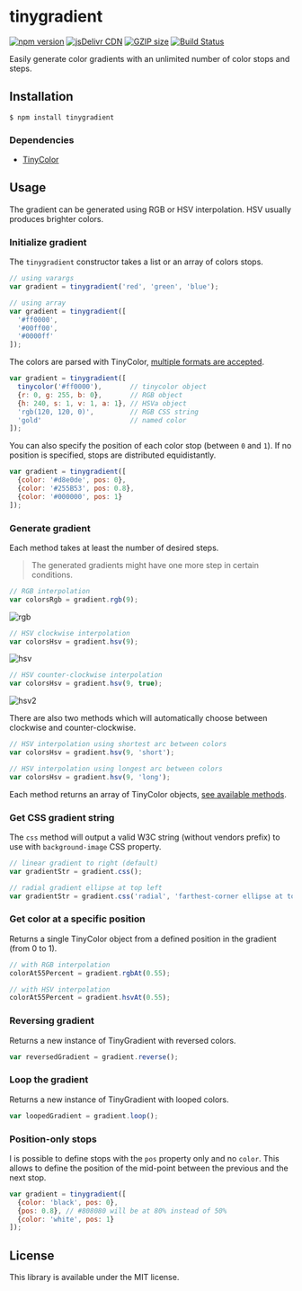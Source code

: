 # tinygradient

[![npm version](https://img.shields.io/npm/v/tinygradient.svg?style=flat-square)](https://www.npmjs.com/package/tinygradient)
[![jsDelivr CDN](https://data.jsdelivr.com/v1/package/npm/tinygradient/badge)](https://www.jsdelivr.com/package/npm/tinygradient)
[![GZIP size](https://flat.badgen.net/bundlephobia/minzip/tinygradient)](https://bundlephobia.com/result?p=tinygradient)
[![Build Status](https://github.com/mistic100/tinygradient/workflows/CI/badge.svg)](https://github.com/mistic100/tinygradient/actions)

Easily generate color gradients with an unlimited number of color stops and steps. 

## Installation

```
$ npm install tinygradient
```

### Dependencies

- [TinyColor](https://github.com/bgrins/TinyColor)

## Usage

The gradient can be generated using RGB or HSV interpolation. HSV usually produces brighter colors.

### Initialize gradient

The `tinygradient` constructor takes a list or an array of colors stops.

```javascript
// using varargs
var gradient = tinygradient('red', 'green', 'blue');

// using array
var gradient = tinygradient([
  '#ff0000',
  '#00ff00',
  '#0000ff'
]);
```

The colors are parsed with TinyColor, [multiple formats are accepted](https://github.com/bgrins/TinyColor/blob/master/README.md#accepted-string-input).

```javascript
var gradient = tinygradient([
  tinycolor('#ff0000'),       // tinycolor object
  {r: 0, g: 255, b: 0},       // RGB object
  {h: 240, s: 1, v: 1, a: 1}, // HSVa object
  'rgb(120, 120, 0)',         // RGB CSS string
  'gold'                      // named color
]);
```

You can also specify the position of each color stop (between `0` and `1`). If no position is specified, stops are distributed equidistantly.

```javascript
var gradient = tinygradient([
  {color: '#d8e0de', pos: 0},
  {color: '#255B53', pos: 0.8},
  {color: '#000000', pos: 1}
]);
```

### Generate gradient

Each method takes at least the number of desired steps.
> The generated gradients might have one more step in certain conditions.

```javascript
// RGB interpolation
var colorsRgb = gradient.rgb(9);
```
![rgb](https://raw.githubusercontent.com/mistic100/tinygradient/master/images/rgb.png)

```javascript
// HSV clockwise interpolation
var colorsHsv = gradient.hsv(9);
```
![hsv](https://raw.githubusercontent.com/mistic100/tinygradient/master/images/hsv.png)

```javascript
// HSV counter-clockwise interpolation
var colorsHsv = gradient.hsv(9, true);
```
![hsv2](https://raw.githubusercontent.com/mistic100/tinygradient/master/images/hsv2.png)

There are also two methods which will automatically choose between clockwise and counter-clockwise.

```javascript
// HSV interpolation using shortest arc between colors
var colorsHsv = gradient.hsv(9, 'short');

// HSV interpolation using longest arc between colors
var colorsHsv = gradient.hsv(9, 'long');
```

Each method returns an array of TinyColor objects, [see available methods](https://github.com/bgrins/TinyColor/blob/master/README.md#methods).

### Get CSS gradient string

The `css` method will output a valid W3C string (without vendors prefix) to use with `background-image` CSS property.

```javascript
// linear gradient to right (default)
var gradientStr = gradient.css();

// radial gradient ellipse at top left
var gradientStr = gradient.css('radial', 'farthest-corner ellipse at top left');
```

### Get color at a specific position

Returns a single TinyColor object from a defined position in the gradient (from 0 to 1).

```javascript
// with RGB interpolation
colorAt55Percent = gradient.rgbAt(0.55);

// with HSV interpolation
colorAt55Percent = gradient.hsvAt(0.55);
```

### Reversing gradient

Returns a new instance of TinyGradient with reversed colors.

```javascript
var reversedGradient = gradient.reverse();
```

### Loop the gradient

Returns a new instance of TinyGradient with looped colors.

```javascript
var loopedGradient = gradient.loop();
```

### Position-only stops

I is possible to define stops with the `pos` property only and no `color`. This allows to define the position of the mid-point between the previous and the next stop.

```js
var gradient = tinygradient([
  {color: 'black', pos: 0},
  {pos: 0.8}, // #808080 will be at 80% instead of 50%
  {color: 'white', pos: 1}
]);
```


## License
This library is available under the MIT license.
